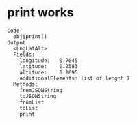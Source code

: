 # print works

    Code
      obj$print()
    Output
      <LngLatAlt>
      Fields:
      	longitude:	 0.7045 
      	latitude:	 0.2583 
      	altitude:	 0.1095 
      	additionalElements:	list of length 7 
      Methods:
      	fromJSONString
      	toJSONString
      	fromList
      	toList
      	print

